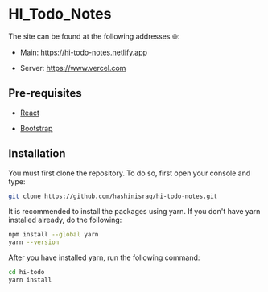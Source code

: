 # HI_Todo_Notes

The site can be found at the following addresses 🌐:

- Main: <https://hi-todo-notes.netlify.app>

- Server: <https://www.vercel.com>

## Pre-requisites

- [React](https://reactjs.org/)

- [Bootstrap](https://getbootstrap.com/)

## Installation

You must first clone the repository. To do so, first open your console and type:

```bash
git clone https://github.com/hashinisraq/hi-todo-notes.git
```

It is recommended to install the packages using yarn.
If you don't have yarn installed already, do the following:

```bash
npm install --global yarn
yarn --version
```

After you have installed yarn, run the following command:

```bash
cd hi-todo
yarn install
```
